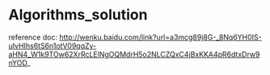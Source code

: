 Algorithms_solution
===================
reference doc: http://wenku.baidu.com/link?url=a3mcg89j8G-_8Nq6YH0IS-uIvHIhs6tS6n1otV09qqZy-aHN4_W1k9TOw62XrRcLElNgOQMdrH5o2NLCZQxC4jBxKKA4pR6dtxDrw9nYOD_
